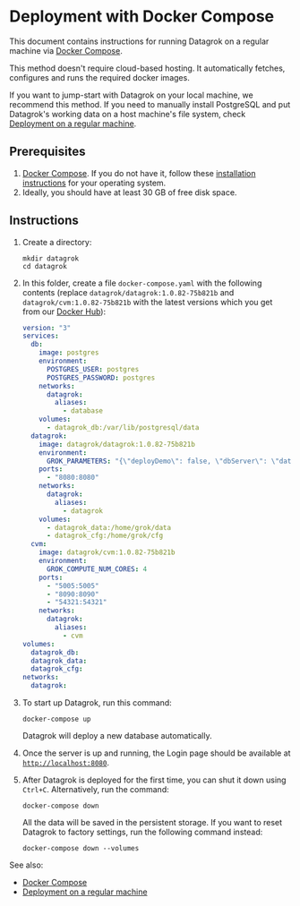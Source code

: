
<!-- TITLE: Deployment with Docker Compose -->
<!-- SUBTITLE: -->

# Deployment with Docker Compose

This document contains instructions for running Datagrok on a regular machine via [Docker Compose](https://docs.docker.com/compose/).

This method doesn't require cloud-based hosting. It automatically fetches, configures and runs the required docker images.

If you want to jump-start with Datagrok on your local machine, we recommend this method. If you need to manually install PostgreSQL and put Datagrok's working data on a host machine's file system, check [Deployment on a regular machine](deploy-regular.md).

## Prerequisites

1. [Docker Compose](https://docs.docker.com/compose/). If you do not have it, follow these [installation instructions](https://docs.docker.com/compose/install/) for your operating system.
2. Ideally, you should have at least 30 GB of free disk space.

## Instructions

1. Create a directory:
   ```
   mkdir datagrok
   cd datagrok
   ```

2. In this folder, create a file `docker-compose.yaml` with the following contents (replace `datagrok/datagrok:1.0.82-75b821b` and `datagrok/cvm:1.0.82-75b821b` with the latest versions which you get from our [Docker Hub](https://hub.docker.com/u/datagrok)):
    ```yaml
    version: "3"
    services:
      db:
        image: postgres
        environment:
          POSTGRES_USER: postgres
          POSTGRES_PASSWORD: postgres
        networks:
          datagrok:
            aliases:
              - database
        volumes:
          - datagrok_db:/var/lib/postgresql/data
      datagrok:
        image: datagrok/datagrok:1.0.82-75b821b
        environment:
          GROK_PARAMETERS: "{\"deployDemo\": false, \"dbServer\": \"database\", \"db\": \"datagrok\", \"dbAdminLogin\": \"postgres\", \"dbAdminPassword\": \"postgres\", \"dbLogin\": \"dg\", \"dbPassword\": \"dg\"}"
        ports:
          - "8080:8080"
        networks:
          datagrok:
            aliases:
              - datagrok
        volumes:
          - datagrok_data:/home/grok/data
          - datagrok_cfg:/home/grok/cfg
      cvm:
        image: datagrok/cvm:1.0.82-75b821b
        environment:
          GROK_COMPUTE_NUM_CORES: 4
        ports:
          - "5005:5005"
          - "8090:8090"
          - "54321:54321"
        networks:
          datagrok:
            aliases:
              - cvm
    volumes: 
      datagrok_db:
      datagrok_data:
      datagrok_cfg:
    networks:
      datagrok:
    ```

3. To start up Datagrok, run this command:  
   ```
   docker-compose up
   ```  
   Datagrok will deploy a new database automatically.

4. Once the server is up and running, the Login page should be available at [`http://localhost:8080`](http://localhost:8080).

5. After Datagrok is deployed for the first time, you can shut it down using `Ctrl+C`. Alternatively, run the command:
   ```  
   docker-compose down  
   ```  
   All the data will be saved in the persistent storage. If you want to reset Datagrok to factory settings, run the following command instead:  
   ```  
   docker-compose down --volumes  
   ```  

See also:

   * [Docker Compose](https://docs.docker.com/compose/)
   * [Deployment on a regular machine](deploy-regular.md)
